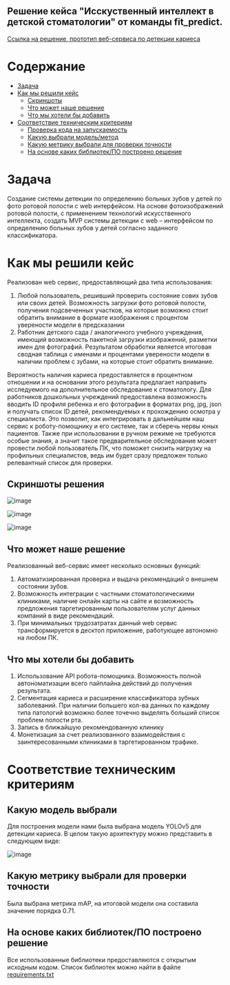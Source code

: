 ## Решение кейса "Исскуственный интеллект в детской стоматологии" от команды **fit_predict**. 

[Ссылка на решение, прототип веб-сервиса по детекции кариеса](https://sekai-no-uragawa-aihack-ufo-app-16dmut.streamlitapp.com/)

# Содержание

- [Задача](#task1)
- [Как мы решили кейс](#task2)
    - [Скриншоты](#task2_1)
    - [Что может наше решение](#task2_2)
    - [Что мы хотели бы добавить](#task2_3)
- [Соответствие техническим критериям](#task4)
    - [Проверка кода на запускаемость](#task4_1)
    - [Какую выбрали модель/метод](#task4_2)
    - [Какую метрику выбрали для проверки точности](#task4_3)
    - [На основе каких библиотек/ПО построено решение](#task4_5)

# Задача <a class="anchor" id="task1"></a>
Создание системы детекции по определению больных зубов у детей по фото ротовой полости с web интерфейсом.
На основе фотоизображений ротовой полости, с применением технологий искусственного интеллекта, создать MVP системы детекции с web – интерфейсом по определению больных зубов у детей согласно заданного классификатора.

# Как мы решили кейс <a class="anchor" id="task2"></a>
Реализован web сервис, предоставляющий два типа использования:
1. Любой пользователь, решивший проверить состояние сових зубов или своих детей. Возможность загрузки фото ротовой полости, получения подсвеченных участков, на которые возможно стоит обратить внимание в формате изображения с процентом уверености модели в предсказании
2. Работник детского сада / аналогичного учебного учреждения, имеющий возможность пакетной загрузки изображений, разметки имен для фотографий. Результатом обработки является итоговая сводная таблица с именами и процентами уверености модели в наличии проблем с зубами, на которые стоит обратить внимание.

Вероятность наличия кариеса предоставляется в процентном отношении и на основании этого результата предлагает направить исследуемого на дополнительное обследование к стоматологу. Для работников дошкольных учреждений предоставлена возможность вводить ID профиля ребенка и его фотографии в форматах png, jpg, json и получать список ID детей, рекомендуемых к прохождению осмотра у специалиста. Это позволит, как интегрировать в дальнейшем наш сервис к роботу-помощнику и его системе, так и сберечь нервы юных пациентов. 
Также при использовании в ручном режиме не требуются особые знания, а значит такое предварительное обследование может провести любой пользователь ПК, что поможет снизить нагрузку на профильных специалистов, ведь им будет сразу предложен только релевантный список для проверки.

## Скриншоты решения <a class="anchor" id="task2_1"></a>
![image](https://user-images.githubusercontent.com/96841762/175793358-603fdf02-7550-4e07-b136-866c86039b39.png)

![image](https://user-images.githubusercontent.com/96841762/175793361-fbe11fc9-6c92-4163-b2a1-9d1bf282087d.png)

![image](https://user-images.githubusercontent.com/96841762/175793368-e9ff3238-5149-41d2-8717-962c3e6c4ec5.png)


## Что может наше решение <a class="anchor" id="task2_2"></a>
Реализованный веб-сервис имеет несколько основных функций:
1. Автоматизированная проверка и выдача рекомендаций о внешнем состоянии зубов.
3. Возможность интеграции с частными стоматологическими клиниками, наличие онлайн карты на сайте и возможность предложения таргетированным пользователям услуг данных компаний в виде рекомендаций.
4. При минимальных трудозатратах данный web сервис трансформируется в десктоп приложение, работующее автономно на любом ПК.

## Что мы хотели бы добавить <a class="anchor" id="task2_3"></a>
1. Использование API робота-помощника. Возможность полной автономатизации всего пайплайна действий до получения результата.
2. Сегментация кариеса и расширение классификатора зубных заболеваний. При наличии большего кол-ва данных по каждому типа патологий возможно более точечно выделять больший список проблем полости рта.
3. Запись в ближайшую рекомендованную клинику
4. Монетизация за счет реализованного взаимодействия с заинтересованными клиниками в таргетированном трафике.

# Соответствие техническим критериям <a class="anchor" id="task4"></a>
## Какую модель выбрали  <a class="anchor" id="task4_2"></a>
Для построения модели нами была выбрана модель YOLOv5 для детекции кариеса. В целом такую архитектуру можно представить в следующем виде:

![image](https://user-images.githubusercontent.com/5621794/88363975-311ccd80-cdb4-11ea-865a-b0898e8ca719.png)

## Какую метрику выбрали для проверки точности <a class="anchor" id="task4_3"></a>
Была выбрана метрика mAP, на итоговой модели она составила значение порядка 0.71.

## На основе каких библиотек/ПО построено решение  <a class="anchor" id="task4_5"></a>
Все использованные библиотеки предоставляются с открытым исходным кодом. Список библиотек можно найти в файле [requirements.txt](https://github.com/Sekai-no-uragawa/aihack/blob/main/requirements.txt)
